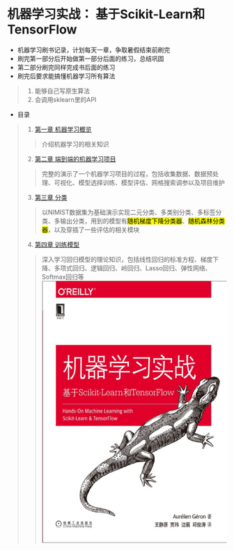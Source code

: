 # 机器学习实战： 基于Scikit-Learn和TensorFlow
- 机器学习刷书记录，计划每天一章，争取暑假结束前刷完
- 刷完第一部分后开始做第一部分后面的练习，总结巩固
- 第二部分刷完同样完成书后面的练习
- 刷完后要求能搞懂机器学习所有算法
>1. 能够自己写原生算法
>2. 会调用sklearn里的API
- 目录
>1. [第一章 机器学习概览](01.ipynb)
>>介绍机器学习的相关知识
>2. [第二章 端到端的机器学习项目](02.ipynb)
>>完整的演示了一个机器学习项目的过程，包括收集数据、数据预处理、可视化、模型选择训练、模型评估、网格搜索调参以及项目维护
>3. [第三章 分类](03.ipynb)
>>以NIMIST数据集为基础演示实现二元分类、多类别分类、多标签分类、多输出分类，用到的模型有<mark>随机梯度下降分类器</mark>、<mark>随机森林分类器</mark>，以及穿插了一些评估的相关模块
>4. [第四章 训练模型](04训练模型.ipynb)
>>深入学习回归模型的理论知识，包括线性回归的标准方程、梯度下降、多项式回归、逻辑回归、岭回归、Lasso回归、弹性网络、Softmax回归等
![](img/封面.png)